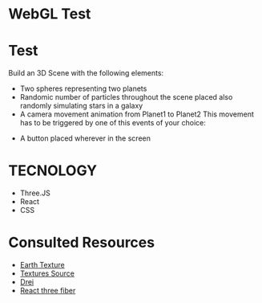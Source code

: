# WebGL Test

# Test
Build an 3D Scene with the following elements:
* Two spheres representing two planets
* Randomic number of particles throughout the scene placed also randomly
simulating stars in a galaxy
* A camera movement animation from Planet1 to Planet2
This movement has to be triggered by one of this events of your choice:
- A button placed wherever in the screen
# TECNOLOGY
- Three.JS
- React
- CSS
# Consulted Resources

* [Earth Texture](http://www.celestiamotherlode.net/catalog/earth.html)
* [Textures Source](http://planetpixelemporium.com/)
* [Drei](https://github.com/pmndrs/drei)
* [React three fiber](https://docs.pmnd.rs/react-three-fiber/getting-started/introduction)